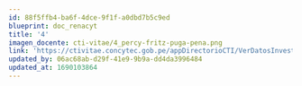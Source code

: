 ```yaml
---
id: 88f5ffb4-ba6f-4dce-9f1f-a0dbd7b5c9ed
blueprint: doc_renacyt
title: '4'
imagen_docente: cti-vitae/4_percy-fritz-puga-pena.png
link: 'https://ctivitae.concytec.gob.pe/appDirectorioCTI/VerDatosInvestigador.do?id_investigador=21447'
updated_by: 06ac68ab-d29f-41e9-9b9a-dd4da3996484
updated_at: 1690103864
---
```


